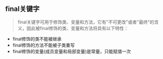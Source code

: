 ## final关键字
>final关键字可用于修饰类、变量和方法，它有"不可更改"或者"最终"的含义，因此被final修饰的类、变量和方法将具有以下特性：
- final修饰的类不能被继承
- final修饰的方法不能被子类重写
- final修饰的变量(成员变量和局部变量)是常量，只能赋值一次
